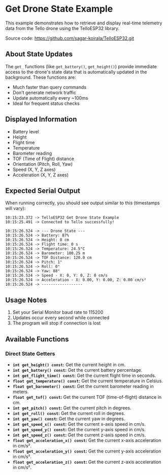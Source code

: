 # Get Drone State Example

This example demonstrates how to retrieve and display real-time telemetry data from the Tello drone using the TelloESP32 library.

Source code: https://github.com/sagar-koirala/TelloESP32.git

## About State Updates
The `get_` functions (like `get_battery()`, `get_height()`) provide immediate access to the drone's state data that is automatically updated in the background. These functions are:
- Much faster than query commands
- Don't generate network traffic
- Update automatically every ~100ms
- Ideal for frequent status checks

## Displayed Information
- Battery level
- Height
- Flight time
- Temperature
- Barometer reading
- TOF (Time of Flight) distance
- Orientation (Pitch, Roll, Yaw)
- Speed (X, Y, Z axes)
- Acceleration (X, Y, Z axes)

## Expected Serial Output
When running correctly, you should see output similar to this (timestamps will vary):
```
10:15:23.372 -> TelloESP32 Get Drone State Example
10:15:25.491 -> Connected to Tello successfully!

10:15:26.524 -> --- Drone State ---
10:15:26.524 -> Battery: 87%
10:15:26.524 -> Height: 0 cm
10:15:26.524 -> Flight time: 0 s
10:15:26.524 -> Temperature: 24.5°C
10:15:26.524 -> Barometer: 100.25 m
10:15:26.524 -> TOF Distance: 120.0 cm
10:15:26.524 -> Pitch: 1°
10:15:26.524 -> Roll: 0°
10:15:26.524 -> Yaw: 88°
10:15:26.524 -> Speed - X: 0, Y: 0, Z: 0 cm/s
10:15:26.524 -> Acceleration - X: 0.00, Y: 0.00, Z: 0.00 cm/s²
10:15:26.524 -> ------------------
```

## Usage Notes
1. Set your Serial Monitor baud rate to 115200
2. Updates occur every second while connected
3. The program will stop if connection is lost

## Available Functions
### Direct State Getters

*   **`int get_height() const`:** Get the current height in cm.
*   **`int get_battery() const`:** Get the current battery percentage.
*   **`int get_flight_time() const`:** Get the current flight time in seconds.
*   **`float get_temperature() const`:** Get the current temperature in Celsius.
*   **`float get_barometer() const`:** Get the current barometer reading in meters.
*   **`float get_tof() const`:** Get the current TOF (time-of-flight) distance in cm.
*   **`int get_pitch() const`:** Get the current pitch in degrees.
*   **`int get_roll() const`:** Get the current roll in degrees.
*   **`int get_yaw() const`:** Get the current yaw in degrees.
*   **`int get_speed_x() const`:** Get the current x-axis speed in cm/s.
*   **`int get_speed_y() const`:** Get the current y-axis speed in cm/s.
*   **`int get_speed_z() const`:** Get the current z-axis speed in cm/s.
*   **`float get_acceleration_x() const`:** Get the current x-axis acceleration in cm/s².
*   **`float get_acceleration_y() const`:** Get the current y-axis acceleration in cm/s².
*   **`float get_acceleration_z() const`:** Get the current z-axis acceleration in cm/s².